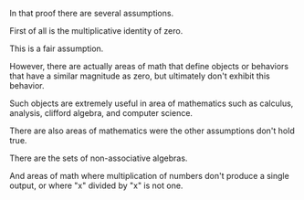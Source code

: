 In that proof there are several assumptions.

First of all is the multiplicative identity of zero. 

This is a fair assumption.

However, there are actually areas of math that define objects or behaviors that have a similar magnitude as zero,
but ultimately don't exhibit this behavior. 

Such objects are extremely useful in area of mathematics such as calculus, analysis, clifford algebra, and computer science.

There are also areas of mathematics were the other assumptions don't hold true.

There are the sets of non-associative algebras.

And areas of math where multiplication of numbers don't produce a single output, or where "x" divided by "x" is not one.